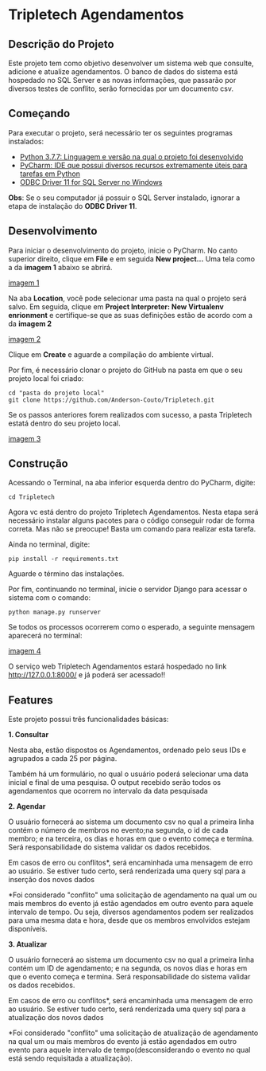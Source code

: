 # Tripletech Agendamentos

## Descrição do Projeto

Este projeto tem como objetivo desenvolver um sistema web que consulte, adicione e atualize agendamentos. O banco de dados do sistema está
hospedado no SQL Server e as novas informações, que passarão por diversos testes de conflito, serão fornecidas por um documento csv. 

## Começando

Para executar o projeto, será necessário ter os seguintes programas instalados:

- [Python 3.7.7: Linguagem e versão na qual o projeto foi desenvolvido](https://www.python.org/downloads/release/python-377/.html)
- [PyCharm: IDE que possui diversos recursos extremamente úteis para tarefas em Python](https://www.jetbrains.com/pt-br/pycharm/)
- [ODBC Driver 11 for SQL Server no Windows](https://docs.microsoft.com/pt-br/sql/connect/odbc/windows/release-notes-odbc-sql-server-windows?view=sql-server-ver15#previous-releases)

**Obs**: Se o seu computador já possuir o SQL Server instalado, ignorar a etapa de instalação do **ODBC Driver 11**.

## Desenvolvimento

Para iniciar o desenvolvimento do projeto, inicie o PyCharm. No canto superior direito, clique em **File** e em seguida **New project...**
Uma tela como a da **imagem 1** abaixo se abrirá.

[imagem 1](https://prnt.sc/sc6ule)

Na aba **Location**, você pode selecionar uma pasta na qual o projeto será salvo.
Em seguida, clique em **Project Interpreter: New Virtualenv enrionment** e certifique-se que as suas definições estão de acordo com a da **imagem 2**

[imagem 2](https://prnt.sc/sc6wlx)

Clique em **Create** e aguarde a compilação do ambiente virtual.

Por fim, é necessário clonar o projeto do GitHub na pasta em que o seu projeto local foi criado:

```shell
cd "pasta do projeto local"
git clone https://github.com/Anderson-Couto/Tripletech.git
```

Se os passos anteriores forem realizados com sucesso, a pasta Tripletech estatá dentro do seu projeto local.

[imagem 3](https://prnt.sc/sc779b)

## Construção

Acessando o Terminal, na aba inferior esquerda dentro do PyCharm, digite:
```shell
cd Tripletech
```
Agora vc está dentro do projeto Tripletech Agendamentos. 
Nesta etapa será necessário instalar alguns pacotes para o código conseguir rodar de forma correta.
Mas não se preocupe! Basta um comando para realizar esta tarefa.

Ainda no terminal, digite:
```shell
pip install -r requirements.txt
```
Aguarde o término das instalações.

Por fim, continuando no terminal, inicie o servidor Django para acessar o sistema com o comando:
```shell
python manage.py runserver
```
Se todos os processos ocorrerem como o esperado, a seguinte mensagem aparecerá no terminal:

[imagem 4](https://prnt.sc/sc7lrp)

O serviço web Tripletech Agendamentos estará hospedado no link http://127.0.0.1:8000/ e já poderá ser acessado!!

## Features

Este projeto possui três funcionalidades básicas:


**1. Consultar** 

Nesta aba, estão dispostos os Agendamentos, ordenado pelo seus IDs e agrupados a cada 25 por página. 

Também há um formulário, no qual o usuário poderá selecionar uma data inicial e final de uma pesquisa. O output recebido serão todos os agendamentos que ocorrem no intervalo da data pesquisada

**2. Agendar**

O usuário fornecerá ao sistema um documento csv no qual a primeira linha contém o número de membros no evento;na segunda, o id de cada membro; e na terceira, os dias e horas em que o evento começa e termina. Será responsabilidade do sistema validar os dados recebidos. 

Em casos de erro ou conflitos*, será encaminhada uma mensagem de erro ao usuário. Se estiver tudo certo, será renderizada uma query sql para a inserção dos novos dados

*Foi considerado "conflito" uma solicitação de agendamento na qual um ou mais membros do evento já estão agendados em outro evento para aquele intervalo de tempo. Ou seja, diversos agendamentos podem ser realizados para uma mesma data e hora, desde que os membros envolvidos estejam disponíveis.

**3. Atualizar**

O usuário fornecerá ao sistema um documento csv no qual a primeira linha contém um ID de agendamento; e na segunda, os novos dias e horas em que o evento começa e termina. Será responsabilidade do sistema validar os dados recebidos. 

Em casos de erro ou conflitos*, será encaminhada uma mensagem de erro ao usuário. Se estiver tudo certo, será renderizada uma query sql para a atualização dos novos dados

*Foi considerado "conflito" uma solicitação de atualização de agendamento na qual um ou mais membros do evento já estão agendados em outro evento para aquele intervalo de tempo(desconsiderando o evento no qual está sendo requisitada a atualização).
